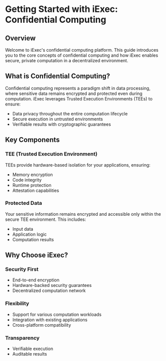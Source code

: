 # Getting Started with iExec: Confidential Computing

## Overview
Welcome to iExec's confidential computing platform. This guide introduces you to the core concepts of confidential computing and how iExec enables secure, private computation in a decentralized environment.

## What is Confidential Computing?
Confidential computing represents a paradigm shift in data processing, where sensitive data remains encrypted and protected even during computation. iExec leverages Trusted Execution Environments (TEEs) to ensure:

- Data privacy throughout the entire computation lifecycle
- Secure execution in untrusted environments
- Verifiable results with cryptographic guarantees

## Key Components

### TEE (Trusted Execution Environment)
TEEs provide hardware-based isolation for your applications, ensuring:
- Memory encryption
- Code integrity
- Runtime protection
- Attestation capabilities

### Protected Data
Your sensitive information remains encrypted and accessible only within the secure TEE environment. This includes:
- Input data
- Application logic
- Computation results

## Why Choose iExec?

### Security First
- End-to-end encryption
- Hardware-backed security guarantees
- Decentralized computation network

### Flexibility
- Support for various computation workloads
- Integration with existing applications
- Cross-platform compatibility

### Transparency
- Verifiable execution
- Auditable results